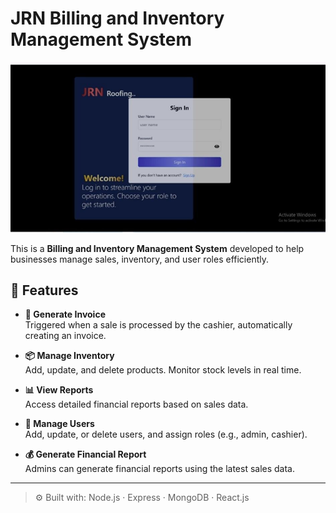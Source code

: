 
# JRN Billing and Inventory Management System

![alt text](image.png)

This is a **Billing and Inventory Management System** developed to help businesses manage sales, inventory, and user roles efficiently.

## 🔑 Features

- **🧾 Generate Invoice**  
  Triggered when a sale is processed by the cashier, automatically creating an invoice.

- **📦 Manage Inventory**  
  Add, update, and delete products. Monitor stock levels in real time.

- **📊 View Reports**  
  Access detailed financial reports based on sales data.

- **👥 Manage Users**  
  Add, update, or delete users, and assign roles (e.g., admin, cashier).

- **💰 Generate Financial Report**  
  Admins can generate financial reports using the latest sales data.

---

> ⚙️ Built with: Node.js · Express · MongoDB · React.js

